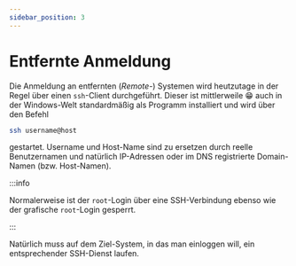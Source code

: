 ```yaml
---
sidebar_position: 3
---
```


# Entfernte Anmeldung

Die Anmeldung an entfernten (*Remote*-) Systemen wird heutzutage in der Regel über einen
`ssh`-Client durchgeführt. Dieser ist mittlerweile :grin: auch in der Windows-Welt 
standardmäßig als Programm installiert und wird über den Befehl

```sh
ssh username@host
```

gestartet. Username und Host-Name sind zu ersetzen durch reelle Benutzernamen und natürlich
IP-Adressen oder im DNS registrierte Domain-Namen (bzw. Host-Namen).

:::info

Normalerweise ist der `root`-Login über eine SSH-Verbindung ebenso wie der grafische 
`root`-Login gesperrt.

:::

Natürlich muss auf dem Ziel-System, in das man einloggen will, ein entsprechender
SSH-Dienst laufen.
